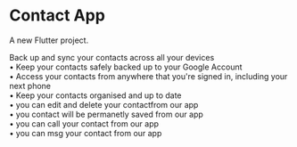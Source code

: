 # Contact App

A new Flutter project.<br>

Back up and sync your contacts across all your devices<br>
• Keep your contacts safely backed up to your Google Account<br>
• Access your contacts from anywhere that you're signed in, including your next phone<br>
• Keep your contacts organised and up to date<br>
• you can edit and delete your contactfrom our app<br>
• you contact will be permanetly saved from our app<br>
• you can call your contact from our app<br>
• you can msg your contact from our app<br>
